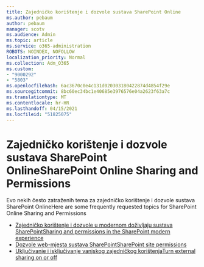 ```yaml
---
title: Zajedničko korištenje i dozvole sustava SharePoint Online
ms.author: pebaum
author: pebaum
manager: scotv
ms.audience: Admin
ms.topic: article
ms.service: o365-administration
ROBOTS: NOINDEX, NOFOLLOW
localization_priority: Normal
ms.collection: Adm_O365
ms.custom:
- "9000292"
- "5803"
ms.openlocfilehash: 6ac3670c0e4c131d020303180422874d4854f29e
ms.sourcegitcommit: 8bc60ec34bc1e40685e3976576e04a2623f63a7c
ms.translationtype: MT
ms.contentlocale: hr-HR
ms.lasthandoff: 04/15/2021
ms.locfileid: "51825075"
---
```

# <a name="sharepoint-online-sharing-and-permissions"></a><span data-ttu-id="07549-102">Zajedničko korištenje i dozvole sustava SharePoint Online</span><span class="sxs-lookup"><span data-stu-id="07549-102">SharePoint Online Sharing and Permissions</span></span>

<span data-ttu-id="07549-103">Evo nekih često zatraženih tema za zajedničko korištenje i dozvole sustava SharePoint Online</span><span class="sxs-lookup"><span data-stu-id="07549-103">Here are some frequently requested topics for SharePoint Online Sharing and Permissions</span></span>

- [<span data-ttu-id="07549-104">Zajedničko korištenje i dozvole u modernom doživljaju sustava SharePoint</span><span class="sxs-lookup"><span data-stu-id="07549-104">Sharing and permissions in the SharePoint modern experience</span></span>](https://docs.microsoft.com/sharepoint/modern-experience-sharing-permissions)
- [<span data-ttu-id="07549-105">Dozvole web-mjesta sustava SharePoint</span><span class="sxs-lookup"><span data-stu-id="07549-105">SharePoint site permissions</span></span>](https://docs.microsoft.com/sharepoint/customize-sharepoint-site-permissions)
- [<span data-ttu-id="07549-106">Uključivanje i isključivanje vanjskog zajedničkog korištenja</span><span class="sxs-lookup"><span data-stu-id="07549-106">Turn external sharing on or off</span></span>](https://docs.microsoft.com/sharepoint/turn-external-sharing-on-or-off)